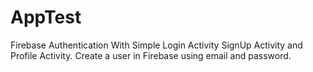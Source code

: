 # AppTest
Firebase Authentication With Simple Login Activity
SignUp Activity and Profile Activity.
Create a user in Firebase using email and password. 
